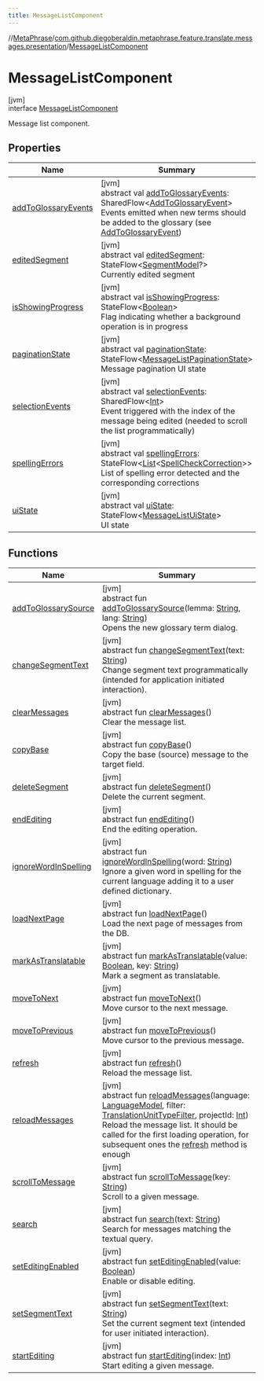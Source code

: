 ```yaml
---
title: MessageListComponent
---
```

//[MetaPhrase](../../../index.html)/[com.github.diegoberaldin.metaphrase.feature.translate.messages.presentation](../index.html)/[MessageListComponent](index.html)



# MessageListComponent



[jvm]\
interface [MessageListComponent](index.html)

Message list component.



## Properties


| Name | Summary |
|---|---|
| [addToGlossaryEvents](add-to-glossary-events.html) | [jvm]<br>abstract val [addToGlossaryEvents](add-to-glossary-events.html): SharedFlow&lt;[AddToGlossaryEvent](../-add-to-glossary-event/index.html)&gt;<br>Events emitted when new terms should be added to the glossary (see [AddToGlossaryEvent](../-add-to-glossary-event/index.html)) |
| [editedSegment](edited-segment.html) | [jvm]<br>abstract val [editedSegment](edited-segment.html): StateFlow&lt;[SegmentModel](../../com.github.diegoberaldin.metaphrase.domain.project.data/-segment-model/index.html)?&gt;<br>Currently edited segment |
| [isShowingProgress](is-showing-progress.html) | [jvm]<br>abstract val [isShowingProgress](is-showing-progress.html): StateFlow&lt;[Boolean](https://kotlinlang.org/api/latest/jvm/stdlib/kotlin/-boolean/index.html)&gt;<br>Flag indicating whether a background operation is in progress |
| [paginationState](pagination-state.html) | [jvm]<br>abstract val [paginationState](pagination-state.html): StateFlow&lt;[MessageListPaginationState](../-message-list-pagination-state/index.html)&gt;<br>Message pagination UI state |
| [selectionEvents](selection-events.html) | [jvm]<br>abstract val [selectionEvents](selection-events.html): SharedFlow&lt;[Int](https://kotlinlang.org/api/latest/jvm/stdlib/kotlin/-int/index.html)&gt;<br>Event triggered with the index of the message being edited (needed to scroll the list programmatically) |
| [spellingErrors](spelling-errors.html) | [jvm]<br>abstract val [spellingErrors](spelling-errors.html): StateFlow&lt;[List](https://kotlinlang.org/api/latest/jvm/stdlib/kotlin.collections/-list/index.html)&lt;[SpellCheckCorrection](../../com.github.diegoberaldin.metaphrase.domain.spellcheck.data/-spell-check-correction/index.html)&gt;&gt;<br>List of spelling error detected and the corresponding corrections |
| [uiState](ui-state.html) | [jvm]<br>abstract val [uiState](ui-state.html): StateFlow&lt;[MessageListUiState](../-message-list-ui-state/index.html)&gt;<br>UI state |


## Functions


| Name | Summary |
|---|---|
| [addToGlossarySource](add-to-glossary-source.html) | [jvm]<br>abstract fun [addToGlossarySource](add-to-glossary-source.html)(lemma: [String](https://kotlinlang.org/api/latest/jvm/stdlib/kotlin/-string/index.html), lang: [String](https://kotlinlang.org/api/latest/jvm/stdlib/kotlin/-string/index.html))<br>Opens the new glossary term dialog. |
| [changeSegmentText](change-segment-text.html) | [jvm]<br>abstract fun [changeSegmentText](change-segment-text.html)(text: [String](https://kotlinlang.org/api/latest/jvm/stdlib/kotlin/-string/index.html))<br>Change segment text programmatically (intended for application initiated interaction). |
| [clearMessages](clear-messages.html) | [jvm]<br>abstract fun [clearMessages](clear-messages.html)()<br>Clear the message list. |
| [copyBase](copy-base.html) | [jvm]<br>abstract fun [copyBase](copy-base.html)()<br>Copy the base (source) message to the target field. |
| [deleteSegment](delete-segment.html) | [jvm]<br>abstract fun [deleteSegment](delete-segment.html)()<br>Delete the current segment. |
| [endEditing](end-editing.html) | [jvm]<br>abstract fun [endEditing](end-editing.html)()<br>End the editing operation. |
| [ignoreWordInSpelling](ignore-word-in-spelling.html) | [jvm]<br>abstract fun [ignoreWordInSpelling](ignore-word-in-spelling.html)(word: [String](https://kotlinlang.org/api/latest/jvm/stdlib/kotlin/-string/index.html))<br>Ignore a given word in spelling for the current language adding it to a user defined dictionary. |
| [loadNextPage](load-next-page.html) | [jvm]<br>abstract fun [loadNextPage](load-next-page.html)()<br>Load the next page of messages from the DB. |
| [markAsTranslatable](mark-as-translatable.html) | [jvm]<br>abstract fun [markAsTranslatable](mark-as-translatable.html)(value: [Boolean](https://kotlinlang.org/api/latest/jvm/stdlib/kotlin/-boolean/index.html), key: [String](https://kotlinlang.org/api/latest/jvm/stdlib/kotlin/-string/index.html))<br>Mark a segment as translatable. |
| [moveToNext](move-to-next.html) | [jvm]<br>abstract fun [moveToNext](move-to-next.html)()<br>Move cursor to the next message. |
| [moveToPrevious](move-to-previous.html) | [jvm]<br>abstract fun [moveToPrevious](move-to-previous.html)()<br>Move cursor to the previous message. |
| [refresh](refresh.html) | [jvm]<br>abstract fun [refresh](refresh.html)()<br>Reload the message list. |
| [reloadMessages](reload-messages.html) | [jvm]<br>abstract fun [reloadMessages](reload-messages.html)(language: [LanguageModel](../../com.github.diegoberaldin.metaphrase.domain.language.data/-language-model/index.html), filter: [TranslationUnitTypeFilter](../../com.github.diegoberaldin.metaphrase.domain.project.data/-translation-unit-type-filter/index.html), projectId: [Int](https://kotlinlang.org/api/latest/jvm/stdlib/kotlin/-int/index.html))<br>Reload the message list. It should be called for the first loading operation, for subsequent ones the [refresh](refresh.html) method is enough |
| [scrollToMessage](scroll-to-message.html) | [jvm]<br>abstract fun [scrollToMessage](scroll-to-message.html)(key: [String](https://kotlinlang.org/api/latest/jvm/stdlib/kotlin/-string/index.html))<br>Scroll to a given message. |
| [search](search.html) | [jvm]<br>abstract fun [search](search.html)(text: [String](https://kotlinlang.org/api/latest/jvm/stdlib/kotlin/-string/index.html))<br>Search for messages matching the textual query. |
| [setEditingEnabled](set-editing-enabled.html) | [jvm]<br>abstract fun [setEditingEnabled](set-editing-enabled.html)(value: [Boolean](https://kotlinlang.org/api/latest/jvm/stdlib/kotlin/-boolean/index.html))<br>Enable or disable editing. |
| [setSegmentText](set-segment-text.html) | [jvm]<br>abstract fun [setSegmentText](set-segment-text.html)(text: [String](https://kotlinlang.org/api/latest/jvm/stdlib/kotlin/-string/index.html))<br>Set the current segment text (intended for user initiated interaction). |
| [startEditing](start-editing.html) | [jvm]<br>abstract fun [startEditing](start-editing.html)(index: [Int](https://kotlinlang.org/api/latest/jvm/stdlib/kotlin/-int/index.html))<br>Start editing a given message. |

